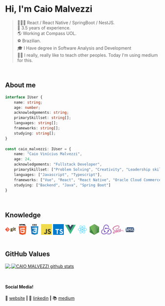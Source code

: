 # Hi, I'm Caio Malvezzi <br>
> 👩🏼‍💻 React / React Native / SpringBoot / NestJS. <br>
> 🥉 3.5 years of experience. <br>
> 🌎 Working at Compass UOL. <br>
> ⚽ Brazilian. <br>
> 🎓 I Have degree in Software Analysis and Development <br>
> 👨‍🏫 I really, really like to teach other peoples. Today I'm using medium for this.

<br>

## About me

```typescript
interface IUser {
    name: string;
    age: number;
    acknowledgements: string;
    primarySkillset: string[];
    languages: string[];
    frameworks: string[];
    studying: string[];
}

const caio_malvezzi: IUser = {
    name: "Caio Vinícius Malvezzi",
    age: 24,
    acknowledgements: "Fullstack Developer",
    primarySkillset: ["Problem Solving", "Creativity", "Leadership skills", "Teamwork"],
    languages: ["Javascript", "Typescript"],
    frameworks: ["Vue", "React", "React Native", "Oracle Cloud Commerce", "Open Storefront Framework", "NestJS"],
    studying: ["Backend", "Java", "Spring Boot"]
}
```

<br>

## **Knowledge**  

<div>
    <code><img height="35" src="https://raw.githubusercontent.com/github/explore/80688e429a7d4ef2fca1e82350fe8e3517d3494d/topics/git/git.png"></code>
    <code><img height="35" src="https://raw.githubusercontent.com/github/explore/80688e429a7d4ef2fca1e82350fe8e3517d3494d/topics/html/html.png"></code>
    <code><img height="35" src="https://raw.githubusercontent.com/github/explore/80688e429a7d4ef2fca1e82350fe8e3517d3494d/topics/css/css.png"></code>
    <code><img height="35" src="https://raw.githubusercontent.com/github/explore/80688e429a7d4ef2fca1e82350fe8e3517d3494d/topics/javascript/javascript.png"></code>
    <code><img height="35" src="https://raw.githubusercontent.com/github/explore/80688e429a7d4ef2fca1e82350fe8e3517d3494d/topics/typescript/typescript.png"></code>
    <code><img height="35" src="https://raw.githubusercontent.com/github/explore/80688e429a7d4ef2fca1e82350fe8e3517d3494d/topics/vue/vue.png"></code>
    <code><img height="35" src="https://raw.githubusercontent.com/github/explore/80688e429a7d4ef2fca1e82350fe8e3517d3494d/topics/react/react.png"></code>
    <code><img height="35" src="https://raw.githubusercontent.com/github/explore/80688e429a7d4ef2fca1e82350fe8e3517d3494d/topics/nodejs/nodejs.png"></code>
    <code><img height="35" src="https://raw.githubusercontent.com/github/explore/80688e429a7d4ef2fca1e82350fe8e3517d3494d/topics/redux/redux.png"></code>
    <code><img height="35" src="https://raw.githubusercontent.com/github/explore/80688e429a7d4ef2fca1e82350fe8e3517d3494d/topics/sass/sass.png"></code>
    <code><img height="35" src="https://raw.githubusercontent.com/github/explore/80688e429a7d4ef2fca1e82350fe8e3517d3494d/topics/less/less.png"></code>
</div>

<br>

## **GitHub Values**

<a href="https://github.com/malvezzidatr">
  <img align="center" src="https://github-readme-stats-sigma-five.vercel.app/api/top-langs/?username=malvezzidatr&theme=dracula&hide_langs_below=1" height="220" />
</a>

<a href="https://github.com/malvezzidatr">
   <img align="center" src="https://github-readme-stats-sigma-five.vercel.app/api?username=malvezzidatr&show_icons=true&theme=dracula&include_all_commits=true&count_private=true"     alt="CAIO MALVEZZI github stats" height="220" />
</a>

[website]: https://httpstatusdogs.com/404-not-found
[linkedin]: https://www.linkedin.com/in/caiomalvezzi/
[medium]: https://medium.com/@malvezzi.dev
<br>

#### Social Media!

🏡 [website][website] **|** 👔 [linkedin][linkedin] **|** 📚 [medium][medium]
